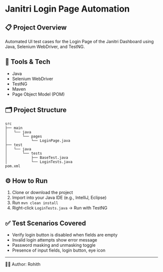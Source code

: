 # Janitri Login Page Automation

## 📋 Project Overview
Automated UI test cases for the Login Page of the Janitri Dashboard using Java, Selenium WebDriver, and TestNG.

## 🧰 Tools & Tech
- Java
- Selenium WebDriver
- TestNG
- Maven
- Page Object Model (POM)

## 🗂 Project Structure
```
src
├── main
│   └── java
│       └── pages
│           └── LoginPage.java
├── test
│   └── java
│       └── tests
│           ├── BaseTest.java
│           └── LoginTests.java
pom.xml
```

## ⚙️ How to Run
1. Clone or download the project
2. Import into your Java IDE (e.g., IntelliJ, Eclipse)
3. Run `mvn clean install`
4. Right-click `LoginTests.java` → Run with TestNG

## ✅ Test Scenarios Covered
- Verify login button is disabled when fields are empty
- Invalid login attempts show error message
- Password masking and unmasking toggle
- Presence of input fields, login button, eye icon

---

👨‍💻 Author: Rohith